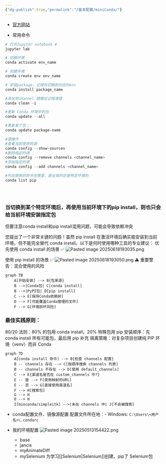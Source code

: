 ```yaml
---
{"dg-publish":true,"permalink":"/基本配置/miniConda/"}
---
```



- [官方网站](https://www.anaconda.com/docs/getting-started/miniconda/main)

- 常用命令
```powershell
# 打开Jupyter notebook #
jupyter lab

# 切换环境
conda activate env_name

# 创建环境
conda create env env_name

# 安装package，记得先切换到对应的env
conda install package_name

#添加完channel 镜像后记得清理
conda clean -i

#更新 Conda 环境中的包
conda update --all

#更新某个包：
conda update package-name

#源操作
#查看当前使用的源
conda config --show-sources
#删除指定的源
conda config --remove channels <channel_name>
#添加指定的源
conda config --add channels <channel_name>

#列出使用的命令在哪里，是全局的还是特定环境的
conda list pip


  
```


### 当切换到某个特定环境后，再使用当前环境下的pip install，则也只会给当前环境安装指定包

但要注意conda install和pip install混用问题，可能会导致依赖冲突

您提出了一个非常关键的问题！虽然 pip install 在激活环境后确实能安装到当前环境，但不能完全替代 conda install。以下是何时使用哪种工具的专业建议：
优先使用 conda install 的场景 ✅
![Pasted image 20250618193035.png](/img/user/Pasted%20image%2020250618193035.png)

使用 pip install 的场景 ✅
![Pasted image 20250618193050.png](/img/user/Pasted%20image%2020250618193050.png)
⚠️ 重要警告：混合使用的风险

```mermaid
graph TB
    A[开始安装] --> B{包来源}
    B -->|Conda包| C[conda install]
    B -->|PyPI包| D[pip install]
    C --> E[保持Conda依赖树]
    D --> F[可能覆盖Conda管理的文件]
    F --> G[环境损坏风险]
```


### 最佳实践原则：
80/20 法则：80% 的包用 conda install，20% 特殊包用 pip
安装顺序：先 conda install 所有可能包，最后用 pip 补充
隔离策略：对复杂项目创建纯 PIP 环境（venv）而非 Conda


```mermaid
graph TD
    A[conda install 命令] --> B{检查 channels 配置}
    B -- channels 存在 --> C[按顺序搜索 channels 列表]
    B -- channels 不存在 --> D[使用 default_channels]
    C --> E{渠道名是否在 custom_channels 中?}
    E -- 是 --> F[使用映射的URL]
    E -- 否 --> G[直接使用渠道名]
    F --> H[搜索包]
    G --> H
    D --> H
    I[bioconda/simpleitk] -->|未在 channels 中| J[不会被搜索]
```

- conda配置文件、镜像源配置
  配置文件所在地：- Windows: `C:\Users\<用户名>\.condarc`

- 我的环境配置
	![Pasted image 20250513154422.png](/img/user/%E5%9B%BE%E7%89%87/Pasted%20image%2020250513154422.png)
	- base
	- jancis
	- myAnimateDiff
	- mySelenium  为学习[[Selenium\|Selenium]]创建，pip了 Selenium包